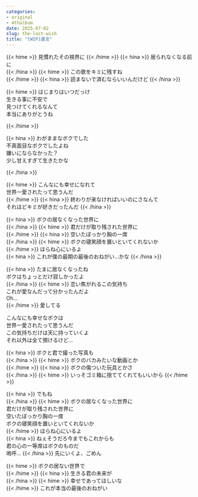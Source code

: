 ```yaml
---
categories:
- original
- 4thalbum
date: 2025-07-02
slug: the-last-wish
title: "[WIP]遺言"
---
```


{{< hime >}}
見慣れたその視界に
{{< /hime >}}
{{< hina >}}
居られなくなる前に  
{{< /hina >}}
{{< hime >}}
この歌をキミに残すね  
{{< /hime >}}
{{< hina >}}
読まないで済むならいいんだけど
{{< /hina >}}

{{< hime >}}
はじまりはいつだっけ  
生きる事に不安で  
見つけてくれるなんて  
本当にありがとうね

{{< /hime >}}

{{< hina >}}
わがままなボクでした  
不真面目なボクでしたよね  
嫌いにならなかった？  
少し甘えすぎて生きたかな

{{< /hina >}}

{{< hime >}}
こんなにも幸せになれて  
世界一愛されたって思うんだ  
{{< /hime >}}
{{< hina >}}
終わりが来なければいいのにさなんて  
それほどキミが好きだったんだ
{{< /hina >}}

{{< hina >}}
ボクの居なくなった世界に  
{{< /hina >}}
{{< hime >}}
君だけが取り残された世界に  
{{< /hime >}}
{{< hina >}}
空いたぽっかり胸の一席  
{{< /hina >}}
{{< hime >}}
ボクの寝笑顔を置いといてくれないか  
{{< /hime >}}
ほらね心にいるよ  
{{< hina >}}
これが僕の最期の最後のおねがい…かな
{{< /hina >}}

{{< hina >}}
たまに居なくなったね  
ボクはちょっとだけ寂しかったよ  
{{< /hina >}}
{{< hime >}}
恋い焦がれるこの気持ち  
これが愛なんだって分かったんだよ  
Oh...  
{{< /hime >}}
愛してる

こんなにも幸せなボクは  
世界一愛されたって思うんだ  
この気持ちだけは天に持っていくよ  
それ以外は全て預けるけど…

{{< hina >}}
ボクと君で撮った写真も  
{{< /hina >}}
{{< hime >}}
ボクのバカみたいな動画とか  
{{< /hime >}}
{{< hina >}}
ボクの傷ついた玩具とかさ  
{{< /hina >}}
{{< hime >}}
いっそゴミ箱に捨ててくれてもいいから
{{< /hime >}}

{{< hina >}}
でもね  
{{< /hina >}}
{{< hime >}}
ボクの居なくなった世界に  
君だけが取り残された世界に  
空いたぽっかり胸の一席  
ボクの寝笑顔を置いといてくれないか  
{{< /hime >}}
ほらね心にいるよ  
{{< hina >}}
ねぇそうだろ今までもこれからも  
君の心の一等席はボクのものだ  
嗚呼…
{{< /hina >}}
先にいくよ、ごめん

{{< hime >}}
ボクの居ない世界で  
{{< /hime >}}
{{< hina >}}
生きる君の未来が  
{{< /hina >}}
{{< hime >}}
幸せであってほしいな  
{{< /hime >}}
これが本当の最後のおねがい